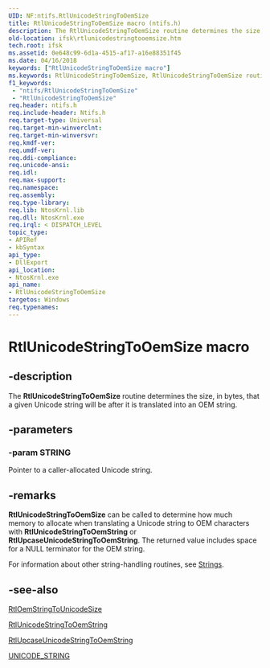 ```yaml
---
UID: NF:ntifs.RtlUnicodeStringToOemSize
title: RtlUnicodeStringToOemSize macro (ntifs.h)
description: The RtlUnicodeStringToOemSize routine determines the size, in bytes, that a given Unicode string will be after it is translated into an OEM string.
old-location: ifsk\rtlunicodestringtooemsize.htm
tech.root: ifsk
ms.assetid: 0e648c99-6d1a-4515-af17-a16e88351f45
ms.date: 04/16/2018
keywords: ["RtlUnicodeStringToOemSize macro"]
ms.keywords: RtlUnicodeStringToOemSize, RtlUnicodeStringToOemSize routine [Installable File System Drivers], ifsk.rtlunicodestringtooemsize, ntifs/RtlUnicodeStringToOemSize, rtlref_836e23f0-2e1a-474e-a66c-615f260e2f4f.xml
f1_keywords:
 - "ntifs/RtlUnicodeStringToOemSize"
 - "RtlUnicodeStringToOemSize"
req.header: ntifs.h
req.include-header: Ntifs.h
req.target-type: Universal
req.target-min-winverclnt: 
req.target-min-winversvr: 
req.kmdf-ver: 
req.umdf-ver: 
req.ddi-compliance: 
req.unicode-ansi: 
req.idl: 
req.max-support: 
req.namespace: 
req.assembly: 
req.type-library: 
req.lib: NtosKrnl.lib
req.dll: NtosKrnl.exe
req.irql: < DISPATCH_LEVEL
topic_type:
- APIRef
- kbSyntax
api_type:
- DllExport
api_location:
- NtosKrnl.exe
api_name:
- RtlUnicodeStringToOemSize
targetos: Windows
req.typenames: 
---
```


# RtlUnicodeStringToOemSize macro


## -description


The <b>RtlUnicodeStringToOemSize</b> routine determines the size, in bytes, that a given Unicode string will be after it is translated into an OEM string. 


## -parameters




### -param STRING

<p>Pointer to a caller-allocated Unicode string. </p>






## -remarks



<b>RtlUnicodeStringToOemSize</b> can be called to determine how much memory to allocate when translating a Unicode string to OEM characters with <b>RtlUnicodeStringToOemString</b> or <b>RtlUpcaseUnicodeStringToOemString</b>. The returned value includes space for a NULL terminator for the OEM string. 

For information about other string-handling routines, see <a href="https://docs.microsoft.com/windows-hardware/drivers/ddi/index">Strings</a>. 




## -see-also




<a href="https://docs.microsoft.com/windows-hardware/drivers/ddi/ntifs/nf-ntifs-rtloemstringtounicodesize">RtlOemStringToUnicodeSize</a>



<a href="https://docs.microsoft.com/windows-hardware/drivers/ddi/ntifs/nf-ntifs-rtlunicodestringtooemstring">RtlUnicodeStringToOemString</a>



<a href="https://docs.microsoft.com/windows-hardware/drivers/ddi/ntifs/nf-ntifs-rtlupcaseunicodestringtooemstring">RtlUpcaseUnicodeStringToOemString</a>



<a href="https://docs.microsoft.com/windows/win32/api/ntdef/ns-ntdef-_unicode_string">UNICODE_STRING</a>
 

 


